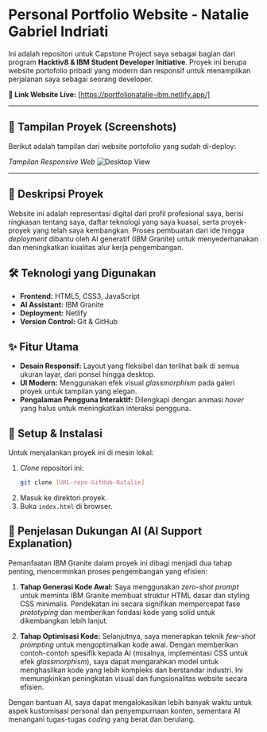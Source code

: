 # Personal Portfolio Website - Natalie Gabriel Indriati

Ini adalah repositori untuk Capstone Project saya sebagai bagian dari program **Hacktiv8 & IBM Student Developer Initiative**. Proyek ini berupa website portofolio pribadi yang modern dan responsif untuk menampilkan perjalanan saya sebagai seorang developer.

**🔗 Link Website Live:** [https://portfolionatalie-ibm.netlify.app/]

---

## 📸 Tampilan Proyek (Screenshots)

Berikut adalah tampilan dari website portofolio yang sudah di-deploy:

*Tampilan Responsive Web*
![Desktop View](URL_SCREENSHOT_DESKTOP_NATALIE)


---

## 📜 Deskripsi Proyek

Website ini adalah representasi digital dari profil profesional saya, berisi ringkasan tentang saya, daftar teknologi yang saya kuasai, serta proyek-proyek yang telah saya kembangkan. Proses pembuatan dari ide hingga *deployment* dibantu oleh AI generatif (IBM Granite) untuk menyederhanakan dan meningkatkan kualitas alur kerja pengembangan.

## 🛠️ Teknologi yang Digunakan

* **Frontend:** HTML5, CSS3, JavaScript
* **AI Assistant:** IBM Granite
* **Deployment:** Netlify
* **Version Control:** Git & GitHub

## ✨ Fitur Utama

* **Desain Responsif:** Layout yang fleksibel dan terlihat baik di semua ukuran layar, dari ponsel hingga desktop.
* **UI Modern:** Menggunakan efek visual *glassmorphism* pada galeri proyek untuk tampilan yang elegan.
* **Pengalaman Pengguna Interaktif:** Dilengkapi dengan animasi *hover* yang halus untuk meningkatkan interaksi pengguna.

## 🚀 Setup & Instalasi

Untuk menjalankan proyek ini di mesin lokal:
1.  *Clone* repositori ini:
    ```sh
    git clone [URL-repo-GitHub-Natalie]
    ```
2.  Masuk ke direktori proyek.
3.  Buka `index.html` di browser.

## 🤖 Penjelasan Dukungan AI (AI Support Explanation)

Pemanfaatan IBM Granite dalam proyek ini dibagi menjadi dua tahap penting, mencerminkan proses pengembangan yang efisien:

1.  **Tahap Generasi Kode Awal:**
    Saya menggunakan *zero-shot prompt* untuk meminta IBM Granite membuat struktur HTML dasar dan styling CSS minimalis. Pendekatan ini secara signifikan mempercepat fase *prototyping* dan memberikan fondasi kode yang solid untuk dikembangkan lebih lanjut.

2.  **Tahap Optimisasi Kode:**
    Selanjutnya, saya menerapkan teknik *few-shot prompting* untuk mengoptimalkan kode awal. Dengan memberikan contoh-contoh spesifik kepada AI (misalnya, implementasi CSS untuk efek *glassmorphism*), saya dapat mengarahkan model untuk menghasilkan kode yang lebih kompleks dan berstandar industri. Ini memungkinkan peningkatan visual dan fungsionalitas website secara efisien.

Dengan bantuan AI, saya dapat mengalokasikan lebih banyak waktu untuk aspek kustomisasi personal dan penyempurnaan konten, sementara AI menangani tugas-tugas *coding* yang berat dan berulang.
